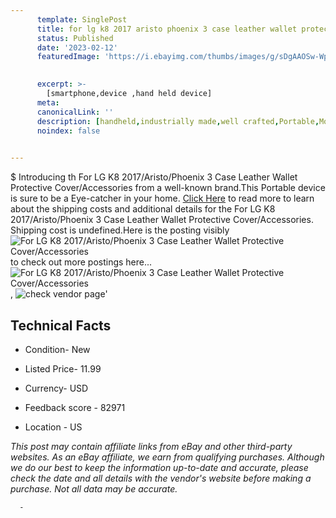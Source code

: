 ```yaml
---
      template: SinglePost
      title: for lg k8 2017 aristo phoenix 3 case leather wallet protective cover accessories
      status: Published
      date: '2023-02-12'
      featuredImage: 'https://i.ebayimg.com/thumbs/images/g/sDgAAOSw-WpipBWn/s-l225.jpg'
       

      excerpt: >-
        [smartphone,device ,hand held device]
      meta:
      canonicalLink: ''
      description: [handheld,industrially made,well crafted,Portable,Mobile,Compact,Convenient,Lightweight,Maneuverable,Man-portable,Miniature,Carriable,Hand-held,Light,Holdable,Transportable,Mobile device,Pocket-sized,On-the-go,Wireless,Cordless,Compact size,Convenient size, smartphone,device ,hand held device]
      noindex: false
      

---
```

$
      Introducing th For LG K8 2017/Aristo/Phoenix 3 Case Leather Wallet Protective Cover/Accessories from a well-known brand.This Portable device  is sure to be a Eye-catcher in your home. [Click Here](https://www.ebay.com/itm/285140817495?hash=item4263b79657%3Ag%3AsDgAAOSw-WpipBWn&mkevt=1&mkcid=1&mkrid=711-53200-19255-0&campid=%253CePNCampaignId%253E&customid=%253CreferenceId%253E&toolid=10049) to read more to learn about the shipping costs and additional details for the For LG K8 2017/Aristo/Phoenix 3 Case Leather Wallet Protective Cover/Accessories. Shipping cost is undefined.Here is the posting visibly ![For LG K8 2017/Aristo/Phoenix 3 Case Leather Wallet Protective Cover/Accessories](https://i.ebayimg.com/thumbs/images/g/sDgAAOSw-WpipBWn/s-l225.jpg) to check out more postings here... ![For LG K8 2017/Aristo/Phoenix 3 Case Leather Wallet Protective Cover/Accessories](https://i.ebayimg.com/images/g/sDgAAOSw-WpipBWn/s-l1200.jpg), ![check vendor page](https://origin-galleryplus.ebayimg.com/ws/web/285140817495_2_0_1/225x225.jpg,https://origin-galleryplus.ebayimg.com/ws/web/285140817495_3_0_1/225x225.jpg,https://origin-galleryplus.ebayimg.com/ws/web/285140817495_4_0_1/225x225.jpg,https://origin-galleryplus.ebayimg.com/ws/web/285140817495_5_0_1/225x225.jpg,https://origin-galleryplus.ebayimg.com/ws/web/285140817495_6_0_1/225x225.jpg,https://origin-galleryplus.ebayimg.com/ws/web/285140817495_7_0_1/225x225.jpg,https://origin-galleryplus.ebayimg.com/ws/web/285140817495_8_0_1/225x225.jpg,https://origin-galleryplus.ebayimg.com/ws/web/285140817495_9_0_1/225x225.jpg,https://origin-galleryplus.ebayimg.com/ws/web/285140817495_10_0_1/225x225.jpg,https://origin-galleryplus.ebayimg.com/ws/web/285140817495_11_0_1/225x225.jpg,https://origin-galleryplus.ebayimg.com/ws/web/285140817495_12_0_1/225x225.jpg)'

      

 ## Technical Facts 



     
      

 - Condition- New 


      

 - Listed Price- 11.99 


      

 - Currency- USD 


      

 - Feedback score - 82971 


      

 - Location - US 


      
      

 *_This post may contain affiliate links from eBay and other third-party websites. As an eBay affiliate, we earn from qualifying purchases. Although we do our best to keep the information up-to-date and accurate, please check the date and all details with the vendor's website before making a purchase. Not all data may be accurate._*




      -
